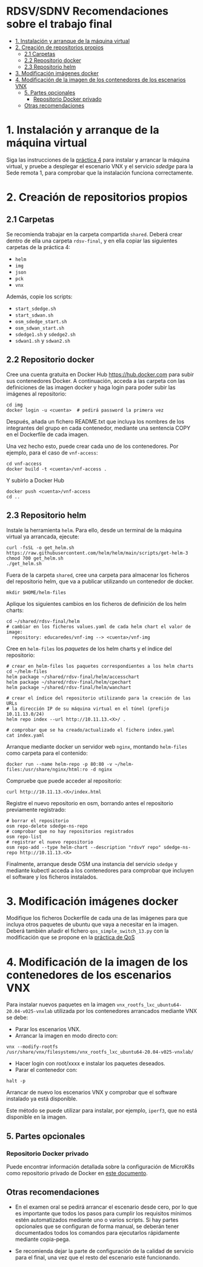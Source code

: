 <!-- omit from toc -->
RDSV/SDNV Recomendaciones sobre el trabajo final
================================================

<!-- omit from toc -->
- [1. Instalación y arranque de la máquina virtual](#1-instalación-y-arranque-de-la-máquina-virtual)
- [2. Creación de repositorios propios](#2-creación-de-repositorios-propios)
  - [2.1 Carpetas](#21-carpetas)
  - [2.2 Repositorio docker](#22-repositorio-docker)
  - [2.3 Repositorio helm](#23-repositorio-helm)
- [3. Modificación imágenes docker](#3-modificación-imágenes-docker)
- [4. Modificación de la imagen de los contenedores de los escenarios VNX](#4-modificación-de-la-imagen-de-los-contenedores-de-los-escenarios-vnx)
  - [5. Partes opcionales](#5-partes-opcionales)
    - [Repositorio Docker privado](#repositorio-docker-privado)
  - [Otras recomendaciones](#otras-recomendaciones)

# 1. Instalación y arranque de la máquina virtual

Siga las instrucciones de la [práctica 4](rdsv-p4.md) para instalar y arrancar
la máquina virtual, y pruebe a desplegar el escenario VNX y el servicio _sdedge_
para la Sede remota 1, para comprobar que la instalación funciona
correctamente. 

# 2. Creación de repositorios propios

## 2.1 Carpetas

Se recomienda trabajar en la carpeta compartida `shared`. Deberá crear dentro
de ella una carpeta `rdsv-final`, y en ella copiar las siguientes carpetas de la
práctica 4:
- `helm`
- `img`
- `json`
- `pck`
- `vnx`
  
Además, copie los scripts:
- `start_sdedge.sh`
- `start_sdwan.sh`
- `osm_sdedge_start.sh`
- `osm_sdwan_start.sh`
- `sdedge1.sh` y `sdedge2.sh`
- `sdwan1.sh` y `sdwan2.sh`


## 2.2 Repositorio docker

Cree una cuenta gratuita en Docker Hub https://hub.docker.com para subir sus
contenedores Docker. A continuación, acceda a las carpeta con las definiciones 
de las imagen docker y haga login para poder subir las imágenes al repositorio:

```
cd img
docker login -u <cuenta>  # pedirá password la primera vez
```

<!-- 
A continuación, para evitar que la instalación del paquete `tzdata` solicite
interactivamente información sobre la zona horaria, añada al fichero
`Dockerfile`, tras la primera línea:

```
# variables to automatically install tzdata 
ARG DEBIAN_FRONTEND=noninteractive
ENV TZ=Europe/Madrid
```
-->

Después, añada un fichero README.txt que incluya los nombres de los integrantes
del grupo en cada contenedor, mediante una sentencia COPY en el Dockerfile de cada
imagen.

Una vez hecho esto, puede crear cada uno de los contenedores. Por ejemplo, para el caso de `vnf-access`:

```
cd vnf-access
docker build -t <cuenta>/vnf-access .
```

Y subirlo a Docker Hub

```
docker push <cuenta>/vnf-access
cd ..
```

## 2.3 Repositorio helm

Instale la herramienta `helm`. Para ello, desde un terminal de la máquina virtual ya arrancada, ejecute:

```shell
curl -fsSL -o get_helm.sh https://raw.githubusercontent.com/helm/helm/main/scripts/get-helm-3
chmod 700 get_helm.sh
./get_helm.sh
```

Fuera de la carpeta `shared`, cree una carpeta para almacenar los ficheros del repositorio helm, que va a publicar utilizando un contenedor de docker.

```shell
mkdir $HOME/helm-files
```

Aplique los siguientes cambios en los ficheros de definición de los helm charts:

```shell
cd ~/shared/rdsv-final/helm
# cambiar en los ficheros values.yaml de cada helm chart el valor de
image:
  repository: educaredes/vnf-img --> <cuenta>/vnf-img
```

Cree en `helm-files` los *paquetes* de los helm charts y el índice del
repositorio:

```shell
# crear en helm-files los paquetes correspondientes a los helm charts
cd ~/helm-files
helm package ~/shared/rdsv-final/helm/accesschart
helm package ~/shared/rdsv-final/helm/cpechart
helm package ~/shared/rdsv-final/helm/wanchart

# crear el índice del repositorio utilizando para la creación de las URLs
# la dirección IP de su máquina virtual en el túnel (prefijo 10.11.13.0/24)
helm repo index --url http://10.11.13.<X>/ .

# comprobar que se ha creado/actualizado el fichero index.yaml
cat index.yaml
```

Arranque mediante docker un servidor web `nginx`, montando `helm-files` 
como carpeta para el contenido:

```shell
docker run --name helm-repo -p 80:80 -v ~/helm-files:/usr/share/nginx/html:ro -d nginx
```
Compruebe que puede acceder al repositorio:

```shell
curl http://10.11.13.<X>/index.html
```

Registre el nuevo repositorio en osm, borrando antes el repositorio previamente registrado:

```shell
# borrar el repositorio
osm repo-delete sdedge-ns-repo
# comprobar que no hay repositorios registrados 
osm repo-list
# registrar el nuevo repositorio
osm repo-add --type helm-chart --description "rdsvY repo" sdedge-ns-repo http://10.11.13.<X>
```

Finalmente, arranque desde OSM una instancia del servicio `sdedge` y mediante
kubectl acceda a los contenedores para comprobar que incluyen el software
y los ficheros instalados.


# 3. Modificación imágenes docker

Modifique los ficheros Dockerfile de cada una de las
imágenes  para que incluya otros paquetes de ubuntu que vaya a necesitar en la
imagen. Deberá también añadir el fichero `qos_simple_switch_13.py` con la
modificación que se propone en la [práctica de
QoS](http://osrg.github.io/ryu-book/en/html/rest_qos.html)

# 4. Modificación de la imagen de los contenedores de los escenarios VNX

Para instalar nuevos paquetes en la imagen
`vnx_rootfs_lxc_ubuntu64-20.04-v025-vnxlab` utilizada por los contenedores
arrancados mediante VNX se debe:

- Parar los escenarios VNX.
- Arrancar la imagen en modo directo con:

```
vnx --modify-rootfs /usr/share/vnx/filesystems/vnx_rootfs_lxc_ubuntu64-20.04-v025-vnxlab/
```

- Hacer login con root/xxxx e instalar los paquetes deseados.
- Parar el contenedor con:

```
halt -p
```

Arrancar de nuevo los escenarios VNX y comprobar que el software instalado ya 
está disponible.

Este método se puede utilizar para instalar, por ejemplo, `iperf3`, que no está
disponible en la imagen.

## 5. Partes opcionales

### Repositorio Docker privado 

Puede encontrar información detallada sobre la configuración de MicroK8s como
repositorio privado de Docker en [este documento](repo-privado-docker.md).

## Otras recomendaciones

- En el examen oral se pedirá arrancar el escenario desde cero, por lo que es
importante que todos los pasos para cumplir los requisitos mínimos estén
automatizados mediante uno o varios scripts. Si hay partes opcionales que se
configuran de forma manual, se deberán tener documentados todos los comandos
para ejecutarlos rápidamente mediante copia-pega. 

- Se recomienda dejar la parte de configuración de la calidad de servicio para el final, una vez que el resto del escenario esté funcionando.


